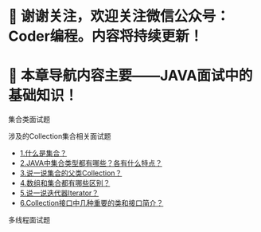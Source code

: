 # :mega: 谢谢关注，欢迎关注微信公众号：Coder编程。内容将持续更新！ #
# :mega: 本章导航内容主要——JAVA面试中的基础知识！ #

集合类面试题

涉及的Collection集合相关面试题
- [1.什么是集合？](01Collection.md)
- [2.JAVA中集合类型都有哪些？各有什么特点？](01Collection.md)
- [3.说一说集合的父类Collection？](01Collection.md)
- [4.数组和集合都有哪些区别？](01Collection.md) 
- [5.说一说迭代器Iterator？](01Collection.md)
- [6.Collection接口中几种重要的类和接口简介？](01Collection.md)


多线程面试题
